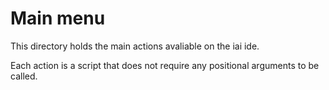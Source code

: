 # Main menu #

This directory holds the main actions avaliable on the iai ide.

Each action is a script that does not require any positional arguments to be called.
